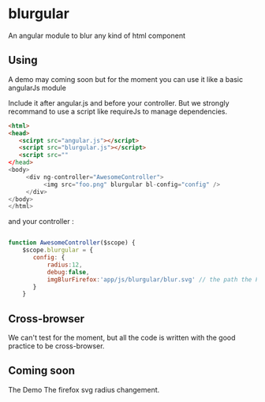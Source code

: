 blurgular
=========

An angular module to blur any kind of html component

## Using ##

A demo may coming soon but for the moment you can use it like a basic angularJs module


Include it after angular.js and before your controller. But we strongly recommand to use a script like requireJs to manage dependencies.

```html
<html>
<head>
   <scirpt src="angular.js"></script>
   <script src="blurgular.js"></script>
   <script src=""
</head>
<body>
     <div ng-controller="AwesomeController">
          <img src="foo.png" blurgular bl-config="config" />
     </div>
</body>
</html>
```

and your controller :
```javascript

function AwesomeController($scope) {
    $scope.blurgular = {
       config: {
           radius:12,
           debug:false,
           imgBlurFirefox:'app/js/blurgular/blur.svg' // the path the FireFox svg filter if you want the compatibility
       }
    }
```

## Cross-browser ##

We can't test for the moment, but all the code is written with the good practice to be cross-browser.

## Coming soon ##

The Demo
The firefox svg radius changement.
